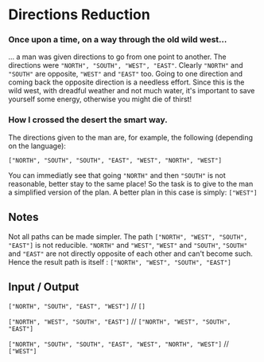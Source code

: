 # Directions Reduction

### Once upon a time, on a way through the old wild west…
… a man was given directions to go from one point to another. The directions were `"NORTH", "SOUTH", "WEST", "EAST"`. Clearly `"NORTH"` and `"SOUTH"` are opposite, `"WEST"` and `"EAST"` too. Going to one direction and coming back the opposite direction is a needless effort. Since this is the wild west, with dreadful weather and not much water, it's important to save yourself some energy, otherwise you might die of thirst!

### How I crossed the desert the smart way.

The directions given to the man are, for example, the following (depending on the language):

`["NORTH", "SOUTH", "SOUTH", "EAST", "WEST", "NORTH", "WEST"]`

You can immediatly see that going `"NORTH"` and then `"SOUTH"` is not reasonable, better stay to the same place! So the task is to give to the man a simplified version of the plan. A better plan in this case is simply: `["WEST"]`

## Notes
Not all paths can be made simpler. The path `["NORTH", "WEST", "SOUTH", "EAST"]` is not reducible. `"NORTH"` and `"WEST"`, `"WEST"` and `"SOUTH"`, `"SOUTH"` and `"EAST"` are not directly opposite of each other and can't become such. Hence the result path is itself : `["NORTH", "WEST", "SOUTH", "EAST"]`

## Input / Output

`["NORTH", "SOUTH", "EAST", "WEST"]` // `[]`

`["NORTH", "WEST", "SOUTH", "EAST"]` // `["NORTH", "WEST", "SOUTH", "EAST"]`

`["NORTH", "SOUTH", "SOUTH", "EAST", "WEST", "NORTH", "WEST"]` // `["WEST"]`